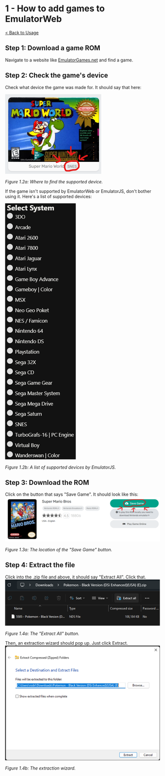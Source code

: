 # 1 - How to add games to EmulatorWeb

[< Back to Usage](README.md)

## Step 1: Download a game ROM

Navigate to a website like [EmulatorGames.net](https://emulatorgames.net) and find a game.

## Step 2: Check the game's device

Check what device the game was made for. It should say that here:

![Where to find the supported device](images/1.2a.png)


*Figure 1.2a: Where to find the supported device.*

If the game isn't supported by EmulatorWeb or EmulatorJS, don't bother using it. Here's a list of supported devices:

![A list of supported devices by EmulatorJS](images/1.2b.png)


*Figure 1.2b: A list of supported devices by EmulatorJS.*

## Step 3: Download the ROM

Click on the button that says "Save Game". It should look like this:
![Figure 1.3a: The location of the "Save Game" button.](images/1.3a.png)


*Figure 1.3a: The location of the "Save Game" button.*

## Step 4: Extract the file

Click into the .zip file and above, it should say "Extract All". Click that.
![Figure 1.4a: The "Extract All" button.](images/1.4a.png)


*Figure 1.4a: The "Extract All" button.*

Then, an extraction wizard should pop up. Just click Extract.
![Figure 1.4b: The extraction wizard.](images/1.4b.png)


*Figure 1.4b: The extraction wizard.*